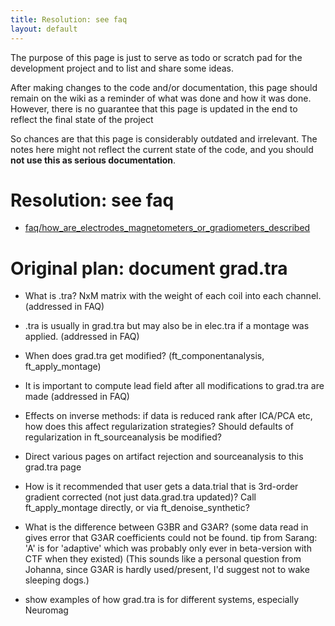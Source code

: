 ```yaml
---
title: Resolution: see faq
layout: default
---
```


 <div class="alert-danger">
The purpose of this page is just to serve as todo or scratch pad for the development project and to list and share some ideas. 

After making changes to the code and/or documentation, this page should remain on the wiki as a reminder of what was done and how it was done. However, there is no guarantee that this page is updated in the end to reflect the final state of the project

So chances are that this page is considerably outdated and irrelevant. The notes here might not reflect the current state of the code, and you should **not use this as serious documentation**.
</div>

# Resolution: see faq

*  [faq/how_are_electrodes_magnetometers_or_gradiometers_described](/faq/how_are_electrodes_magnetometers_or_gradiometers_described)

# Original plan: document grad.tra

*  What is .tra?   NxM matrix with the weight of each coil into each channel.  (addressed in FAQ)

*  .tra is usually in grad.tra but may also be in elec.tra if a montage was applied. (addressed in FAQ)

*  When does grad.tra get modified? (ft_componentanalysis, ft_apply_montage)

*  It is important to compute lead field after all modifications to grad.tra are made (addressed in FAQ)

*  Effects on inverse methods: if data is reduced rank after ICA/PCA etc, how does this affect regularization strategies?  Should defaults of regularization in ft_sourceanalysis be modified?

*  Direct various pages on artifact rejection and sourceanalysis to this grad.tra page

*  How is it recommended that user gets a data.trial that is 3rd-order gradient corrected (not just data.grad.tra updated)?  Call ft_apply_montage directly, or via ft_denoise_synthetic?  

*  What is the difference between G3BR and G3AR?  (some data read in gives error that G3AR coefficients could not be found.  tip from Sarang: 'A' is for 'adaptive' which was probably only ever in beta-version with CTF when they existed) (This sounds like a personal question from Johanna, since G3AR is hardly used/present, I'd suggest not to wake sleeping dogs.) 

*  show examples of how grad.tra is for different systems, especially Neuromag


